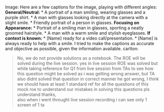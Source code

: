Image: Here are a few captions for the image, playing with different angles:
**General/Neutral:** * A portrait of a man smiling, wearing glasses and a
purple shirt. * A man with glasses looking directly at the camera with a
slight smile. * Friendly portrait of a person in glasses. **Focusing on
Appearance:** * Portrait of a smiling man in glasses, sporting a neatly
groomed hairstyle. * A man with a warm smile and stylish eyeglasses. **If
context is known:** * [Name] ready for a video call/presentation. * [Name] is
always ready to help with a smile. I tried to make the captions as accurate
and objective as possible, given the information available.
carlton:
> No, we do not provide solutions as a notebook. The ROE will be solved during
> the live session.
yes in live session ROE was solved but while taking reference for Q1 from live
session from TAs to see how this question might be solved as i was getting
wrong answer, but TA also didnt solved that question in correct manner he got
wrong, I think we should have at least 1 standard ref for all the questions of
this mock roe to understand our mistakes in solving this questions pls
understand thanks,  
also when i went throught live session recording i can see only 1 screen of 1
ta
